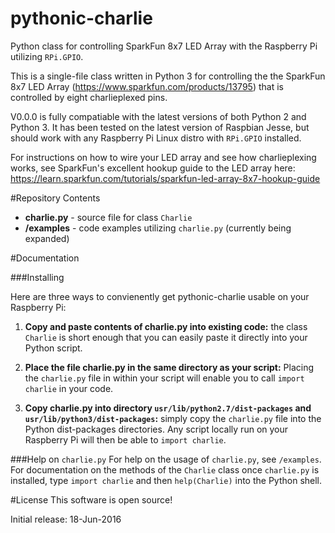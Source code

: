 # pythonic-charlie
Python class for controlling SparkFun 8x7 LED Array with the Raspberry Pi utilizing `RPi.GPIO`.

This is a single-file class written in Python 3 for controlling the the SparkFun 8x7 LED Array 
(https://www.sparkfun.com/products/13795) that is controlled by eight charlieplexed pins. 

V0.0.0 is fully compatiable with the latest versions of both Python 2 and Python 3. It has been tested on the latest version of Raspbian Jesse, but should work with any Raspberry Pi Linux distro with `RPi.GPIO` installed.  

For instructions on how to wire your LED array and see how charlieplexing works, see SparkFun's excellent hookup guide to the LED array here: https://learn.sparkfun.com/tutorials/sparkfun-led-array-8x7-hookup-guide

#Repository Contents
* **charlie.py** - source file for class `Charlie`
* **/examples** - code examples utilizing `charlie.py` (currently being expanded)

#Documentation

###Installing

Here are three ways to convienently get pythonic-charlie usable on your Raspberry Pi:

1. **Copy and paste contents of charlie.py into existing code:** the class `Charlie` is short enough that you can 
easily paste it directly into your Python script. 

2. **Place the file charlie.py in the same directory as your script:** Placing the `charlie.py` file in within your script will 
enable you to call `import charlie` in your code.

3. **Copy charlie.py into directory `usr/lib/python2.7/dist-packages` and `usr/lib/python3/dist-packages`:** simply copy the
`charlie.py` file into the Python dist-packages directories. Any script locally run on your Raspberry Pi will then be able to 
`import charlie`.

###Help on `charlie.py`
For help on the usage of `charlie.py`, see `/examples`. For documentation on the methods of the `Charlie` class once `charlie.py` is installed, type `import charlie`
and then `help(Charlie)` into the Python shell.

#License
This software is open source!

Initial release: 18-Jun-2016
